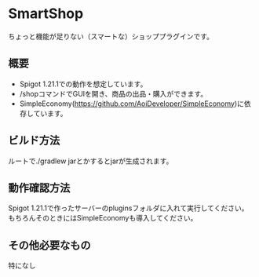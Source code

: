 # SmartShop
ちょっと機能が足りない（スマートな）ショッププラグインです。
## 概要
- Spigot 1.21.1での動作を想定しています。
- /shopコマンドでGUIを開き、商品の出品・購入ができます。
- SimpleEconomy(https://github.com/AoiDeveloper/SimpleEconomy)に依存しています。
## ビルド方法
ルートで./gradlew jarとかするとjarが生成されます。
## 動作確認方法
Spigot 1.21.1で作ったサーバーのpluginsフォルダに入れて実行してください。  
もちろんそのときにはSimpleEconomyも導入してください。
## その他必要なもの
特になし